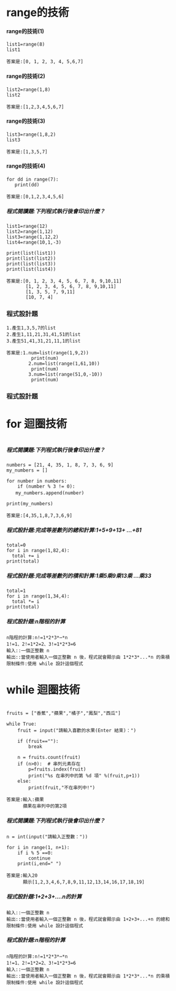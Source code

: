 # range的技術
#### range的技術(1)
```
list1=range(8)
list1
```
```
答案是:[0, 1, 2, 3, 4, 5,6,7]
```
#### range的技術(2)
```
list2=range(1,8)
list2
```
```
答案是:[1,2,3,4,5,6,7]
```
#### range的技術(3)
```
list3=range(1,8,2)
list3
```
```
答案是:[1,3,5,7]
```
#### range的技術(4)
```
for dd in range(7):
   print(dd)
```
```
答案是:[0,1,2,3,4,5,6]
```
##### 程式閱讀題:下列程式執行後會印出什麼？
```
list1=range(12)
list2=range(1,12)
list3=range(1,12,2)
list4=range(10,1,-3)

print(list(list1))
print(list(list2))
print(list(list3)) 
print(list(list4))  

```
```
答案是:[0, 1, 2, 3, 4, 5, 6, 7, 8, 9,10,11]
       [1, 2, 3, 4, 5, 6, 7, 8, 9,10,11]
       [1, 3, 5, 7, 9,11]
       [10, 7, 4]
```
### 程式設計題
```
1.產生1,3,5,7的list
2.產生1,11,21,31,41,51的list
3.產生51,41,31,21,11,1的list
```
```
答案是:1.num=list(range(1,9,2))
         print(num)
        2.num=list(range(1,61,10))
         print(num)
        3.num=list(range(51,0,-10))
         print(num)
```
### 程式設計題
# for 迴圈技術

```

```
##### 程式閱讀題:下列程式執行後會印出什麼？
```
numbers = [21, 4, 35, 1, 8, 7, 3, 6, 9]
my_numbers = []

for number in numbers:
    if (number % 3 != 0): 
　　my_numbers.append(number)

print(my_numbers)
```
```
答案是:[4,35,1,8,7,3,6,9]
```

##### 程式設計題:完成等差數列的總和計算:1+5+9+13+ ...+81
```
total=0
for i in range(1,82,4):
  total += i
print(total)
```
##### 程式設計題:完成等差數列的積和計算:1乘5乘9乘13乘 ...乘33
```
total=1
for i in range(1,34,4):
  total *= i
print(total)
```
##### 程式設計題:n階程的計算
```
n階程的計算:n!=1*2*3*⋯*n
1!=1、2!=1*2=2、3!=1*2*3=6
輸入::一個正整數 n
輸出::當使用者輸入一個正整數 n 後，程式就會顯示由 1*2*3*...*n 的乘積
限制條件:使用 while 設計這個程式
```

# while 迴圈技術

```

```


```
fruits = ["香蕉","蘋果","橘子","鳳梨","西瓜"]

while True:
    fruit = input("請輸入喜歡的水果(Enter 結束)：")

    if (fruit==""):
        break

    n = fruits.count(fruit) 
    if (n>0):  # 串列元素存在
        p=fruits.index(fruit)
        print("%s 在串列中的第 %d 項" %(fruit,p+1))
    else:
        print(fruit,"不在串列中!")
```
```
答案是:輸入:蘋果
      蘋果在串列中的第2項
```

##### 程式閱讀題:下列程式執行後會印出什麼？
```
n = int(input("請輸入正整數："))

for i in range(1, n+1):
    if i % 5 ==0:
        continue
    print(i,end=" ")
```
```
答案是:輸入20
      顯示[1,2,3,4,6,7,8,9,11,12,13,14,16,17,18,19]    
```
##### 程式設計題:1+2+3+....n的計算

```
輸入::一個正整數 n
輸出::當使用者輸入一個正整數 n 後，程式就會顯示由 1+2+3+...+n 的總和
限制條件:使用 while 設計這個程式
```
##### 程式設計題:n階程的計算


```
n階程的計算:n!=1*2*3*⋯*n
1!=1、2!=1*2=2、3!=1*2*3=6
輸入::一個正整數 n
輸出::當使用者輸入一個正整數 n 後，程式就會顯示由 1*2*3*...*n 的乘積
限制條件:使用 while 設計這個程式
```
